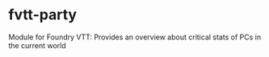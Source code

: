 # fvtt-party
Module for Foundry VTT: Provides an overview about critical stats of PCs in the current world
